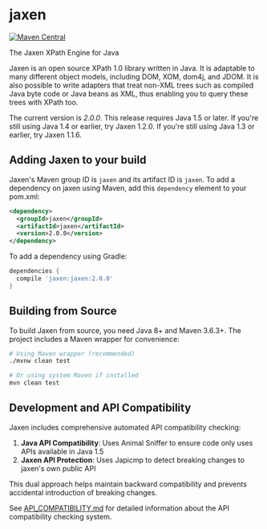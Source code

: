 # jaxen

[![Maven Central](https://img.shields.io/maven-central/v/jaxen/jaxen.svg?label=Maven%20Central)](https://search.maven.org/search?q=g:%22jaxen%22%20AND%20a:%22jaxen%22)

The Jaxen XPath Engine for Java

Jaxen is an open source XPath 1.0 library written in Java.
It is adaptable to many different object models, including
DOM, XOM, dom4j, and JDOM. It is also possible to write
adapters that treat non-XML trees such as compiled Java byte code
or Java beans as XML, thus enabling you to query these trees with XPath too.

The current version is *2.0.0*. This release requires Java 1.5 or later.
If you're still using Java 1.4 or earlier, try Jaxen 1.2.0. 
If you're still using Java 1.3 or earlier, try Jaxen 1.1.6. 

## Adding Jaxen to your build

Jaxen's Maven group ID is `jaxen` and its artifact ID is `jaxen`. To add a dependency on jaxen using Maven, add this `dependency` element to your pom.xml:

```xml
<dependency>
  <groupId>jaxen</groupId>
  <artifactId>jaxen</artifactId>
  <version>2.0.0</version>
</dependency>
```

To add a dependency using Gradle:

```gradle
dependencies {
  compile 'jaxen:jaxen:2.0.0'
}
```

## Building from Source

To build Jaxen from source, you need Java 8+ and Maven 3.6.3+. The project includes a Maven wrapper for convenience:

```bash
# Using Maven wrapper (recommended)
./mvnw clean test

# Or using system Maven if installed
mvn clean test
```

## Development and API Compatibility

Jaxen includes comprehensive automated API compatibility checking:

1. **Java API Compatibility**: Uses Animal Sniffer to ensure code only uses APIs available in Java 1.5
2. **Jaxen API Protection**: Uses Japicmp to detect breaking changes to jaxen's own public API

This dual approach helps maintain backward compatibility and prevents accidental introduction of breaking changes.

See [API_COMPATIBILITY.md](API_COMPATIBILITY.md) for detailed information about the API compatibility checking system.
